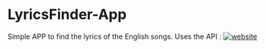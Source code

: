 # LyricsFinder-App
Simple APP to find the lyrics of the English songs.
Uses the API : [![website](Lyrics.ovh)](https://lyricsovh.docs.apiary.io/#)
&nbsp;&nbsp;

